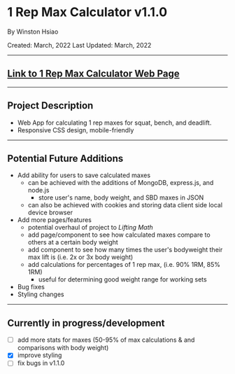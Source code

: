 # 1 Rep Max Calculator v1.1.0
By Winston Hsiao

Created: March, 2022
Last Updated: March, 2022

---

## [Link to 1 Rep Max Calculator Web Page](https://winston-hsiao.github.io/1-Rep-Max-Calculator/)

---

## Project Description
* Web App for calculating 1 rep maxes for squat, bench, and deadlift. 
* Responsive CSS design, mobile-friendly

---

## Potential Future Additions
* Add ability for users to save calculated maxes
    * can be achieved with the additions of MongoDB, express.js, and node.js 
        * store user's name, body weight, and SBD maxes in JSON
    * can also be achieved with cookies and storing data client side local device browser
* Add more pages/features
    * potential overhaul of project to *Lifting Math*
    * add page/component to see how calculated maxes compare to others at a certain body weight
    * add component to see how many times the user's bodyweight their max lift is (i.e. 2x or 3x body weight)
    * add calculations for percentages of 1 rep max, (i.e. 90% 1RM, 85% 1RM)
        * useful for determining good weight range for working sets
* Bug fixes
* Styling changes

--- 

## Currently in progress/development 
- [ ] add more stats for maxes (50-95% of max calculations & and comparisons with body weight)
- [x] improve styling
- [ ] fix bugs in v1.1.0